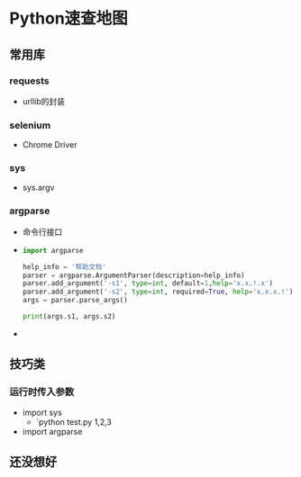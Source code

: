 # Python速查地图

## 常用库
### requests

- urllib的封装

### selenium

- Chrome Driver

### sys

- sys.argv

### argparse

- 命令行接口

- ```python
  import argparse
  
  help_info = '帮助文档'
  parser = argparse.ArgumentParser(description=help_info)
  parser.add_argument('-s1', type=int, default=1,help='x.x.!.x')
  parser.add_argument('-s2', type=int, required=True, help='x.x.x.!') #required设置是否必须
  args = parser.parse_args()
  
  print(args.s1, args.s2)
  ```

- 



## 技巧类

### 运行时传入参数

- import sys
  - `python test.py 1,2,3
- import argparse



## 还没想好

